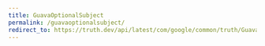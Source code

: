 ```yaml
---
title: GuavaOptionalSubject
permalink: /guavaoptionalsubject/
redirect_to: https://truth.dev/api/latest/com/google/common/truth/GuavaOptionalSubject.html
---
```

